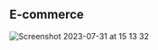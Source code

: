 ## E-commerce
![Screenshot 2023-07-31 at 15 13 32](https://github.com/duynguyenbui/e-commerce-store/assets/107698835/6d5f1bf2-286f-44cf-979b-99e304ce5319)
